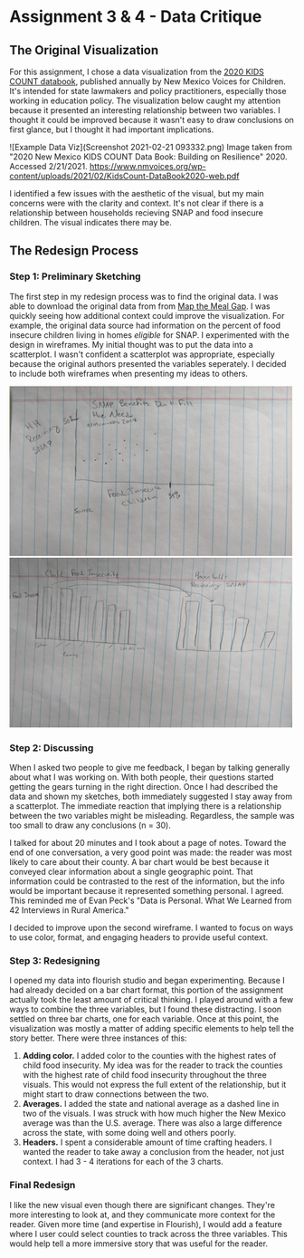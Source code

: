 # Assignment 3 & 4 - Data Critique

## The Original Visualization

For this assignment, I chose a data visualization from the [2020 KIDS COUNT databook](https://www.nmvoices.org/wp-content/uploads/2021/02/KidsCount-DataBook2020-web.pdf), published annually by New Mexico Voices for Children. It's intended for state lawmakers and policy practitioners, especially those working in education policy. The visualization below caught my attention because it presented an interesting relationship between two variables. I thought it could be improved because it wasn't easy to draw conclusions on first glance, but I thought it had important implications.

![Example Data Viz](Screenshot 2021-02-21 093332.png)
Image taken from "2020 New Mexico KIDS COUNT Data Book: Building on Resilience" 2020. Accessed 2/21/2021. https://www.nmvoices.org/wp-content/uploads/2021/02/KidsCount-DataBook2020-web.pdf

I identified a few issues with the aesthetic of the visual, but my main concerns were with the clarity and context. It's not clear if there is a relationship between households recieving SNAP and food insecure children. The visual indicates there may be. 

## The Redesign Process

### Step 1: Preliminary Sketching

The first step in my redesign process was to find the original data. I was able to download the original data from from [Map the Meal Gap](https://www.feedingamerica.org/research/map-the-meal-gap/how-we-got-the-map-data). I was quickly seeing how additional context could improve the visualization. For example, the original data source had information on the percent of food insecure children living in homes _eligible_ for SNAP. I experimented with the design in wireframes. My initial thought was to put the data into a scatterplot. I wasn't confident a scatterplot was appropriate, especially because the original authors presented the variables seperately. I decided to include both wireframes when presenting my ideas to others.

<img src="1IMG_20210221_165057.jpg" width="500" height="300"/>

<img src="IMG_20210221_165050.jpg" width="500" height="300"/>


### Step 2: Discussing

When I asked two people to give me feedback, I began by talking generally about what I was working on. With both people, their questions started getting the gears turning in the right direction. Once I had described the data and shown my sketches, both immediately suggested I stay away from a scatterplot. The immediate reaction that implying there is a relationship between the two variables might be misleading. Regardless, the sample was too small to draw any conclusions (n = 30). 

I talked for about 20 minutes and I took about a page of notes. Toward the end of one conversation, a very good point was made: the reader was most likely to care about their county. A bar chart would be best because it conveyed clear information about a single geographic point. That information could be contrasted to the rest of the information, but the info would be important because it represented something personal. I agreed. This reminded me of Evan Peck's "Data is Personal. What We Learned from 42 Interviews in Rural America."

I decided to improve upon the second wireframe. I wanted to focus on ways to use color, format, and engaging headers to provide useful context.

### Step 3: Redesigning

I opened my data into flourish studio and began experimenting. Because I had already decided on a bar chart format, this portion of the assignment actually took the least amount of critical thinking. I played around with a few ways to combine the three variables, but I found these distracting. I soon settled on three bar charts, one for each variable. Once at this point, the visualization was mostly a matter of adding specific elements to help tell the story better. There were three instances of this:

  1. **Adding color.** I added color to the counties with the highest rates of child food insecurity. My idea was for the reader to track the counties with the highest rate of child food insecurity throughout the three visuals. This would not express the full extent of the relationship, but it might start to draw connections between the two.
  2. **Averages.** I added the state and national average as a dashed line in two of the visuals. I was struck with how much higher the New Mexico average was than the U.S. average. There was also a large difference across the state, with some doing well and others poorly.
  3. **Headers.** I spent a considerable amount of time crafting headers. I wanted the reader to take away a conclusion from the header, not just context. I had 3 - 4 iterations for each of the 3 charts.

### Final Redesign


<div class="flourish-embed flourish-chart" data-src="visualisation/5356399"><script src="https://public.flourish.studio/resources/embed.js"></script></div>


<div class="flourish-embed flourish-chart" data-src="visualisation/5356495"><script src="https://public.flourish.studio/resources/embed.js"></script></div>


<div class="flourish-embed flourish-chart" data-src="visualisation/5356540"><script src="https://public.flourish.studio/resources/embed.js"></script></div>

I like the new visual even though there are significant changes. They're more interesting to look at, and they communicate more context for the reader. Given more time (and expertise in Flourish), I would add a feature where I user could select counties to track across the three variables. This would help tell a more immersive story that was useful for the reader.


